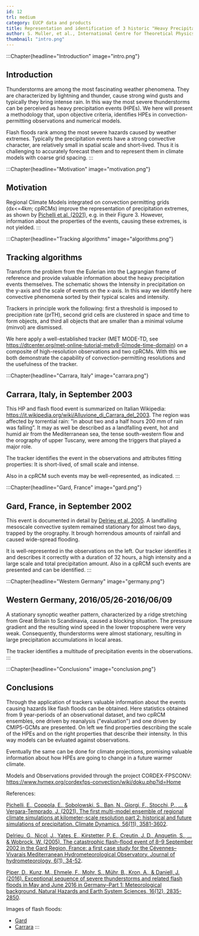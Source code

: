 ```yaml
---
id: 12
trl: medium
category: EUCP data and products
title: Representation and identification of 3 historic "Heavy Precipitation Events"
author: S. Muller, et al., International Centre for Theoretical Physics (ICTP)
thumbnail: "intro.png"
---
```


:::Chapter{headline="Introduction" image="intro.png"}
## Introduction
Thunderstorms are among the most fascinating weather phenomena. They are
characterized by lightning and thunder, cause strong wind gusts and typically
they bring intense rain. In this way the most severe thunderstorms can be
perceived as heavy precipitation events (HPEs). We here will present a
methodology that, upon objective criteria, identifies HPEs in
convection-permitting observations and numerical models.

Flash floods rank among the most severe hazards caused by weather extremes.
Typically the precipitation events have a strong convective character, are
relatively small in spatial scale and short-lived. Thus it is challenging to
accurately forecast them and to represent them in climate models with coarse
grid spacing.
:::

:::Chapter{headline="Motivation" image="motivation.png"}
## Motivation
Regional Climate Models integrated on convection permitting grids (dx<=4km;
cpRCMs) improve the representation of precipitation extremes, as shown by
[Pichelli et al.
(2021)](https://link.springer.com/article/10.1007/s00382-021-05657-4), e.g. in
their Figure 3. However, information about the properties of the events, causing
these extremes, is not yielded.
:::

:::Chapter{headline="Tracking algorithms" image="algorithms.png"}
## Tracking algorithms
Transform the problem from the Eulerian into the Lagrangian frame of reference
and provide valuable information about the heavy precipitation events
themselves. The schematic shows the Intensity in precipitation on the y-axis and
the scale of events on the x-axis. In this way we identify here convective
phenomena sorted by their typical scales and intensity.

Trackers in principle work the following: first a threshold is imposed to
precipition rate (prTH), second grid cells are clustered in space and time to
form objects, and third all objects that are smaller than a minimal volume
(minvol) are dismissed.

We here apply a well-established tracker (MET MODE-TD, see
https://dtcenter.org/met-online-tutorial-metv8-0/mode-time-domain) on a
composite of high-resolution observations and two cpRCMs. With this we both
demonstrate the capability of convection-permitting resolutions and the
usefulness of the tracker.

:::Chapter{headline="Carrara, Italy" image="carrara.png"}
## Carrara, Italy, in September 2003
This HP and flash flood event is summarized on Italian Wikipedia:
https://it.wikipedia.org/wiki/Alluvione_di_Carrara_del_2003. The region was
affected by torrential rain: ”in about two and a half hours 200 mm of rain was
falling”. It may as well be described as a landfalling event, hot and humid air
from the Mediterranean sea, the tense south-western flow and the orography of
upper Tuscany, were among the triggers that played a major role.

The tracker identifies the event in the observations and attributes fitting
properties: It is short-lived, of small scale and intense.

Also in a cpRCM such events may be well-represented, as indicated.
:::

:::Chapter{headline="Gard, France" image="gard.png"}
## Gard, France, in September 2002
This event is documented in detail by [Delrieu et al.,2005](https://doi.org/10.1175/JHM-400.1).
A landfalling mesoscale convective system remained stationary for almost two
days, trapped by the orography. It brough horrendous amounts of rainfall and
caused wide-spread flooding.

It is well-represented in the observations on the left. Our tracker identifies
it and describes it correctly with a duration of 32 hours, a high intensity and
a large scale and total precipitation amount. Also in a cpRCM such events are
presented and can be identified.
:::

:::Chapter{headline="Western Germany" image="germany.png"}
## Western Germany, 2016/05/26-2016/06/09
A stationary synoptic weather pattern, characterized by a ridge stretching from
Great Britain to Scandinavia, caused a blocking situation. The pressure gradient
and the resulting wind speed in the lower troposphere were very weak.
Consequently, thunderstorms were almost stationary, resulting in large
precipitation accumulations in local areas.

The tracker identifies a multitude of precipitation events in the observations.
:::

:::Chapter{headline="Conclusions" image="conclusion.png"}
## Conclusions
Through the application of trackers valuable information about the events
causing hazards like flash floods can be obtained. Here statistics obtained from
9 year-periods of an observational dataset, and two cpRCM ensembles, one driven
by reanalysis ("evaluation") and one driven by CMIP5-GCMs are presented. On left
we find properties describing the scale of the HPEs and on the right properties
that describe their intensity. In this way models can be evluated against
observations.

Eventually the same can be done for climate projections, promising valuable
information about how HPEs are going to change in a future warmer climate.

Models and Observations provided through the project CORDEX-FPSCONV:
https://www.hymex.org/cordexfps-convection/wiki/doku.php?id=Home

References:

[Pichelli, E., Coppola, E., Sobolowski, S., Ban, N., Giorgi, F., Stocchi, P.,
... & Vergara-Temprado, J. (2021). The first multi-model ensemble of regional
climate simulations at kilometer-scale resolution part 2: historical and future
simulations of precipitation. Climate Dynamics, 56(11),
3581-3602](https://link.springer.com/article/10.1007/s00382-021-05657-4).

[Delrieu, G., Nicol, J., Yates, E., Kirstetter, P. E., Creutin, J. D., Anquetin,
S., ... & Wobrock, W. (2005). The catastrophic flash-flood event of 8–9
September 2002 in the Gard Region, France: a first case study for the
Cévennes–Vivarais Mediterranean Hydrometeorological Observatory. Journal of
hydrometeorology, 6(1), 34-52](https://doi.org/10.1175/JHM-400.1).

[Piper, D., Kunz, M., Ehmele, F., Mohr, S., Mühr, B., Kron, A., & Daniell, J.
(2016). Exceptional sequence of severe thunderstorms and related flash floods in
May and June 2016 in Germany–Part 1: Meteorological background. Natural Hazards
and Earth System Sciences, 16(12),
2835-2850](https://doi.org/10.5194/nhess-16-2835-2016).

Images of flash floods:

- [Gard](https://www.taimsalu.com/uzes/p-uzes/uzes-out/slides/pdg_flood-714.jpg)
- [Carrara](https://it.wikipedia.org/wiki/Alluvione_di_Carrara_del_2003#/media/File:Carrione.jpg)
:::
